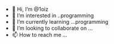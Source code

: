 - 👋 Hi, I’m @1oiz
- 👀 I’m interested in ..programming
- 🌱 I’m currently learning ...programming
- 💞️ I’m looking to collaborate on ...
- 📫 How to reach me ...

<!---
Teniz10iz538/Teniz10iz538 is a ✨ special ✨ repository because its `README.md` (this file) appears on your GitHub profile.
You can click the Preview link to take a look at your changes.
--->
